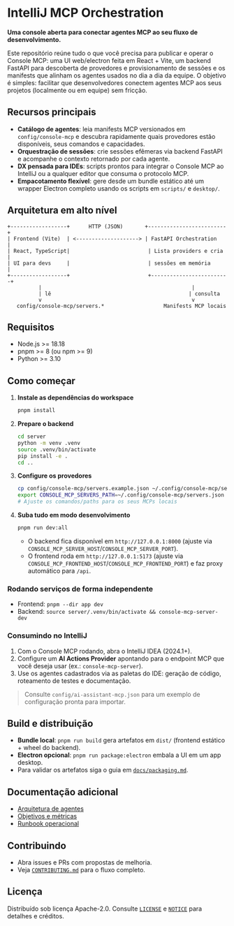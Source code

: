 # IntelliJ MCP Orchestration

**Uma console aberta para conectar agentes MCP ao seu fluxo de desenvolvimento.**

Este repositório reúne tudo o que você precisa para publicar e operar o Console MCP: uma UI web/electron feita em
React + Vite, um backend FastAPI para descoberta de provedores e provisionamento de sessões e os manifests que alinham
os agentes usados no dia a dia da equipe. O objetivo é simples: facilitar que desenvolvedores conectem agentes MCP aos
seus projetos (localmente ou em equipe) sem fricção.

## Recursos principais

- **Catálogo de agentes**: leia manifests MCP versionados em `config/console-mcp` e descubra rapidamente quais
  provedores estão disponíveis, seus comandos e capacidades.
- **Orquestração de sessões**: crie sessões efêmeras via backend FastAPI e acompanhe o contexto retornado por cada
  agente.
- **DX pensada para IDEs**: scripts prontos para integrar o Console MCP ao IntelliJ ou a qualquer editor que consuma o
  protocolo MCP.
- **Empacotamento flexível**: gere desde um bundle estático até um wrapper Electron completo usando os scripts em
  `scripts/` e `desktop/`.

## Arquitetura em alto nível

```
+------------------+      HTTP (JSON)       +-------------------------+
| Frontend (Vite)  | <--------------------> | FastAPI Orchestration   |
| React, TypeScript|                         | Lista providers e cria |
| UI para devs     |                         | sessões em memória      |
+------------------+                         +-------------------------+
          |                                                |
          | lê                                            | consulta
          v                                                v
   config/console-mcp/servers.*                   Manifests MCP locais
```

## Requisitos

- Node.js >= 18.18
- pnpm >= 8 (ou npm >= 9)
- Python >= 3.10

## Como começar

1. **Instale as dependências do workspace**
   ```bash
   pnpm install
   ```
2. **Prepare o backend**
   ```bash
   cd server
   python -m venv .venv
   source .venv/bin/activate
   pip install -e .
   cd ..
   ```
3. **Configure os provedores**
   ```bash
   cp config/console-mcp/servers.example.json ~/.config/console-mcp/servers.json
   export CONSOLE_MCP_SERVERS_PATH=~/.config/console-mcp/servers.json
   # Ajuste os comandos/paths para os seus MCPs locais
   ```
4. **Suba tudo em modo desenvolvimento**
   ```bash
   pnpm run dev:all
   ```
   - O backend fica disponível em `http://127.0.0.1:8000` (ajuste via `CONSOLE_MCP_SERVER_HOST`/`CONSOLE_MCP_SERVER_PORT`).
   - O frontend roda em `http://127.0.0.1:5173` (ajuste via `CONSOLE_MCP_FRONTEND_HOST`/`CONSOLE_MCP_FRONTEND_PORT`) e faz proxy automático para `/api`.

### Rodando serviços de forma independente

- Frontend: `pnpm --dir app dev`
- Backend: `source server/.venv/bin/activate && console-mcp-server-dev`

### Consumindo no IntelliJ

1. Com o Console MCP rodando, abra o IntelliJ IDEA (2024.1+).
2. Configure um **AI Actions Provider** apontando para o endpoint MCP que você deseja usar (ex.: `console-mcp-server`).
3. Use os agentes cadastrados via as paletas do IDE: geração de código, roteamento de testes e documentação.

> Consulte `config/ai-assistant-mcp.json` para um exemplo de configuração pronta para importar.

## Build e distribuição

- **Bundle local**: `pnpm run build` gera artefatos em `dist/` (frontend estático + wheel do backend).
- **Electron opcional**: `pnpm run package:electron` embala a UI em um app desktop.
- Para validar os artefatos siga o guia em [`docs/packaging.md`](docs/packaging.md).

## Documentação adicional

- [Arquitetura de agentes](docs/agents-and-routing.md)
- [Objetivos e métricas](docs/objectives.md)
- [Runbook operacional](docs/runbook.md)

## Contribuindo

- Abra issues e PRs com propostas de melhoria.
- Veja [`CONTRIBUTING.md`](CONTRIBUTING.md) para o fluxo completo.

## Licença

Distribuído sob licença Apache-2.0. Consulte [`LICENSE`](LICENSE) e [`NOTICE`](NOTICE) para detalhes e créditos.

